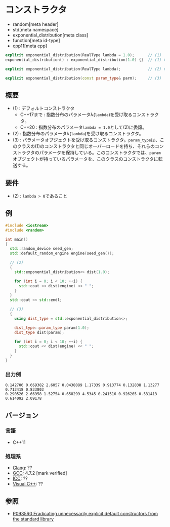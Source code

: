 # コンストラクタ
* random[meta header]
* std[meta namespace]
* exponential_distribution[meta class]
* function[meta id-type]
* cpp11[meta cpp]

```cpp
explicit exponential_distribution(RealType lambda = 1.0);      // (1)
exponential_distribution() : exponential_distribution(1.0) {}  // (1) C++20

explicit exponential_distribution(RealType lambda);            // (2) C++20

explicit exponential_distribution(const param_type& parm);     // (3)
```

## 概要

- (1) : デフォルトコンストラクタ
    - C++17まで : 指数分布のパラメータλ(`lambda`)を受け取るコンストラクタ。
    - C++20 : 指数分布のパラメータ`lambda = 1.0`として(2)に委譲。
- (2) : 指数分布のパラメータλ(`lambda`)を受け取るコンストラクタ。
- (3) : パラメータオブジェクトを受け取るコンストラクタ。`param_type`は、このクラスの(1)のコンストラクタと同じオーバーロードを持ち、それらのコンストラクタのパラメータを保持している。このコンストラクタでは、`param`オブジェクトが持っているパラメータを、このクラスのコンストラクタに転送する。


## 要件
- (2) : `lambda > 0`であること


## 例
```cpp example
#include <iostream>
#include <random>

int main()
{
  std::random_device seed_gen;
  std::default_random_engine engine(seed_gen());

  // (2)
  {
    std::exponential_distribution<> dist(1.0);

    for (int i = 0; i < 10; ++i) {
      std::cout << dist(engine) << " ";
    }
  }
  std::cout << std::endl;

  // (3)
  {
    using dist_type = std::exponential_distribution<>;

    dist_type::param_type param(1.0);
    dist_type dist(param);

    for (int i = 0; i < 10; ++i) {
      std::cout << dist(engine) << " ";
    }
  }
}
```

### 出力例
```
0.142706 0.669382 2.6057 0.0438089 1.17339 0.913774 0.132838 1.13277 0.713418 0.833803 
0.290526 2.66958 1.52754 0.658299 4.5345 0.241516 0.926265 0.531413 0.614092 2.09178 
```

## バージョン
### 言語
- C++11

### 処理系
- [Clang](/implementation.md#clang): ??
- [GCC](/implementation.md#gcc): 4.7.2 [mark verified]
- [ICC](/implementation.md#icc): ??
- [Visual C++](/implementation.md#visual_cpp): ??


## 参照

- [P0935R0 Eradicating unnecessarily explicit default constructors from the standard library](http://www.open-std.org/jtc1/sc22/wg21/docs/papers/2018/p0935r0.html)
